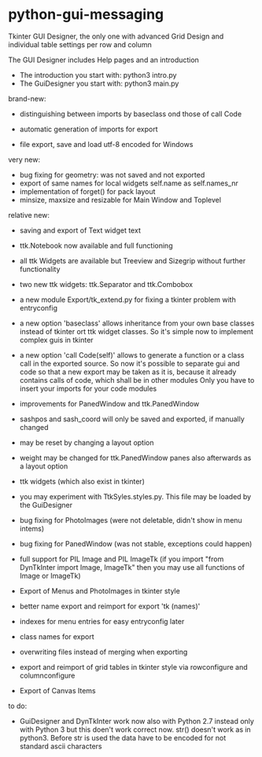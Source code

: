 # python-gui-messaging
Tkinter GUI Designer, the only one with advanced Grid Design
and individual table settings per row and column


The GUI Designer includes Help pages and an introduction

- The introduction you start with: python3 intro.py
- The GuiDesigner you start with: python3 main.py


brand-new:

- distinguishing between imports by baseclass ond those of call Code

- automatic generation of imports for export

- file export, save and load utf-8 encoded for Windows

very new:

- bug fixing for geometry: was not saved and not exported
- export of same names for local widgets self.name as self.names_nr
- implementation of forget() for pack layout
- minsize, maxsize and resizable for Main Window and Toplevel

relative new:

- saving and export of Text widget text
- ttk.Notebook now available and full functioning
- all ttk Widgets are available
  but Treeview and Sizegrip without further functionality

- two new ttk widgets: ttk.Separator and ttk.Combobox

- a new module Export/tk_extend.py for fixing a tkinter problem with entryconfig

- a new option 'baseclass' allows inheritance from your own base classes instead of tkinter ort ttk widget classes.
  So it's simple now to implement complex guis in tkinter

- a new option 'call Code(self)' allows to generate a function or a class call in the exported source.
  So now it's possible to separate gui and code so that a new export may be taken as it is, because
  it already contains calls of code, which shall be in other modules
  Only you have to insert your imports for your code modules

- improvements for PanedWindow and ttk.PanedWindow
- sashpos and sash_coord will only be saved and exported, if manually changed
- may be reset by changing a layout option
- weight may be changed for ttk.PanedWindow panes also afterwards as a layout option

- ttk widgets (which also exist in tkinter)
- you may experiment with TtkSyles.styles.py. This file may be loaded by the GuiDesigner

- bug fixing for PhotoImages (were not deletable, didn't show in menu intems)
- bug fixing for PanedWindow (was not stable, exceptions could happen)

- full support for PIL Image and PIL ImageTk
  (if you import "from DynTkInter import Image, ImageTk"
  then you may use all functions of Image or ImageTk)
- Export of Menus and PhotoImages in tkinter style
- better name export and reimport for export 'tk (names)' 
- indexes for menu entries for easy entryconfig later
- class names for export
- overwriting files instead of merging when exporting
- export and reimport of grid tables in tkinter style
  via rowconfigure and columnconfigure
- Export of Canvas Items

to do:

- GuiDesigner and DynTkInter work now also with Python 2.7 instead only with Python 3
    but this doen't work correct now. str() doesn't work as in python3. Before str is used
    the data have to be encoded for not standard ascii characters
